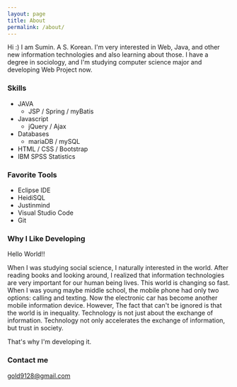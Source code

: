 ```yaml
---
layout: page
title: About
permalink: /about/
---
```


Hi :) I am Sumin. A S. Korean. I'm very interested in Web, Java, and other new information technologies and also learning about those. I have a degree in sociology, and I'm studying computer science major and developing Web Project now.


### Skills

- JAVA
  - JSP / Spring / myBatis
- Javascript
  - jQuery / Ajax
- Databases
  - mariaDB / mySQL
- HTML / CSS / Bootstrap
- IBM SPSS Statistics


### Favorite Tools

- Eclipse IDE
- HeidiSQL
- Justinmind
- Visual Studio Code
- Git

### Why I Like Developing

Hello World!!

When I was studying social science, I naturally interested in the world.
After reading books and looking around, I realized that information technologies are very important for our human being lives.
This world is changing so fast. When I was young maybe middle school, the mobile phone had only two options: calling and texting.
Now the electronic car has become another mobile information device. 
However, The fact that can't be ignored is that the world is in inequality.
Technology is not just about the exchange of information.
Technology not only accelerates the exchange of information, but trust in society.

That's why I'm developing it.


### Contact me

[gold9128@gmail.com](mailto:gold9128@gmail.com)
